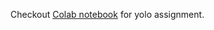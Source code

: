 Checkout [Colab notebook](https://colab.research.google.com/drive/1ufN2NKayilZ4uHL4e-ZMy31Eda5WKemB?usp=sharing) for yolo assignment.
